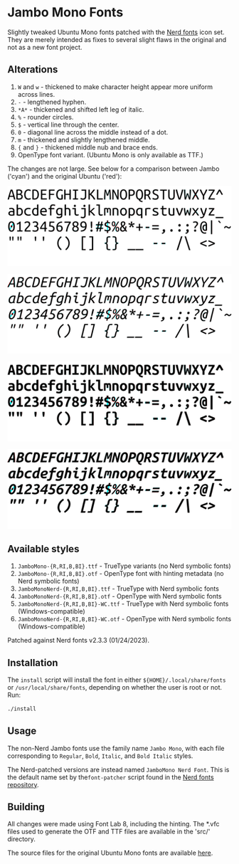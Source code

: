 # Jambo Mono Fonts

Slightly tweaked Ubuntu Mono fonts patched with the [Nerd
fonts](https://github.com/ryanoasis/nerd-fonts) icon set. They are merely
intended as fixes to several slight flaws in the original and not as a new font
project.

## Alterations

1. `W` and `w` - thickened to make character height appear more uniform across
   lines.
2. `-` - lengthened hyphen.
3. `*A*` - thickened and shifted left leg of italic.
4. `%` - rounder circles.
5. `$` - vertical line through the center.
6. `0` - diagonal line across the middle instead of a dot.
7. `m` - thickened and slightly lengthened middle.
8. `{` and `}` - thickened middle nub and brace ends.
9. OpenType font variant. (Ubuntu Mono is only available as TTF.)

The changes are not large. See below for a comparison between Jambo ('cyan')
and the original Ubuntu ('red'):

![Regular](assets/comparison-R.png)

![Italic](assets/comparison-RI.png)

![Bold](assets/comparison-B.png)

![Bold Italic](assets/comparison-BI.png)

## Available styles

1. `JamboMono-{R,RI,B,BI}.ttf` - TrueType variants (no Nerd symbolic fonts)
2. `JamboMono-{R,RI,B,BI}.otf` - OpenType font with hinting metadata (no Nerd symbolic fonts)
3. `JamboMonoNerd-{R,RI,B,BI}.ttf` - TrueType with Nerd symbolic fonts
4. `JamboMonoNerd-{R,RI,B,BI}.otf` - OpenType with Nerd symbolic fonts
5. `JamboMonoNerd-{R,RI,B,BI}-WC.ttf` - TrueType with Nerd symbolic fonts (Windows-compatible)
6. `JamboMonoNerd-{R,RI,B,BI}-WC.otf` - OpenType with Nerd symbolic fonts (Windows-compatible)

Patched against Nerd fonts v2.3.3 (01/24/2023).

## Installation

The `install` script will install the font in either
`${HOME}/.local/share/fonts` or `/usr/local/share/fonts`, depending on whether
the user is root or not. Run:
```bash
./install
```

## Usage

The non-Nerd Jambo fonts use the family name `Jambo Mono`, with each file
corresponding to `Regular`, `Bold`, `Italic`, and `Bold Italic` styles.

The Nerd-patched versions are instead named `JamboMono Nerd Font`. This is the
default name set by the`font-patcher` script found in the [Nerd fonts
repository](https://github.com/ryanoasis/nerd-fonts).


## Building

All changes were made using Font Lab 8, including the hinting. The \*.vfc files
used to generate the OTF and TTF files are available in the 'src/' directory.

The source files for the original Ubuntu Mono fonts are available
[here](https://assets.ubuntu.com/v1/0f5898c1-ubuntu-font-family-sources_0.83.orig.tar.gz).

